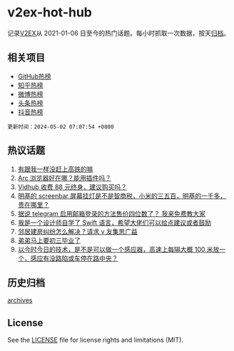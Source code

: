 # v2ex-hot-hub

 记录[V2EX](https://www.v2ex.com/)从 2021-01-06 日至今的热门话题。每小时抓取一次数据，按天[归档](archives)。
 
 ## 相关项目

- [GitHub热榜](https://github.com/lonnyzhang423/github-hot-hub)
- [知乎热榜](https://github.com/lonnyzhang423/zhihu-hot-hub)
- [微博热榜](https://github.com/lonnyzhang423/weibo-hot-hub)
- [头条热榜](https://github.com/lonnyzhang423/toutiao-hot-hub)
- [抖音热榜](https://github.com/lonnyzhang423/douyin-hot-hub)


 `更新时间：2024-05-02 07:07:54 +0800`

## 热议话题

1. [有跟我一样没赶上高铁的嘛](https://www.v2ex.com/t/1037215)
1. [Arc 浏览器好在哪？能用插件吗？](https://www.v2ex.com/t/1037227)
1. [Vidhub 收费 88 元终身，建议购买吗？](https://www.v2ex.com/t/1037297)
1. [明基的 screenbar 屏幕挂灯是不是智商税，小米的三五百，明基的一千多，贵在哪里？](https://www.v2ex.com/t/1037218)
1. [据说 telegram 启用邮箱登录的方法售价四位数了？ 我来免费教大家](https://www.v2ex.com/t/1037251)
1. [我是一个设计师自学了 Swift 语言，希望大佬们可以给点建议或者鼓励](https://www.v2ex.com/t/1037217)
1. [邻居建房纠纷怎么解决？请求 v 友集思广益](https://www.v2ex.com/t/1037216)
1. [弟弟马上要初三毕业了](https://www.v2ex.com/t/1037243)
1. [以今时今日的技术，是不是可以做一个感应器，高速上每隔大概 100 米放一个，感应有没路陷或车停在路中央？](https://www.v2ex.com/t/1037288)

## 历史归档

[archives](archives)

## License

See the [LICENSE](LICENSE) file for license rights and limitations (MIT).
